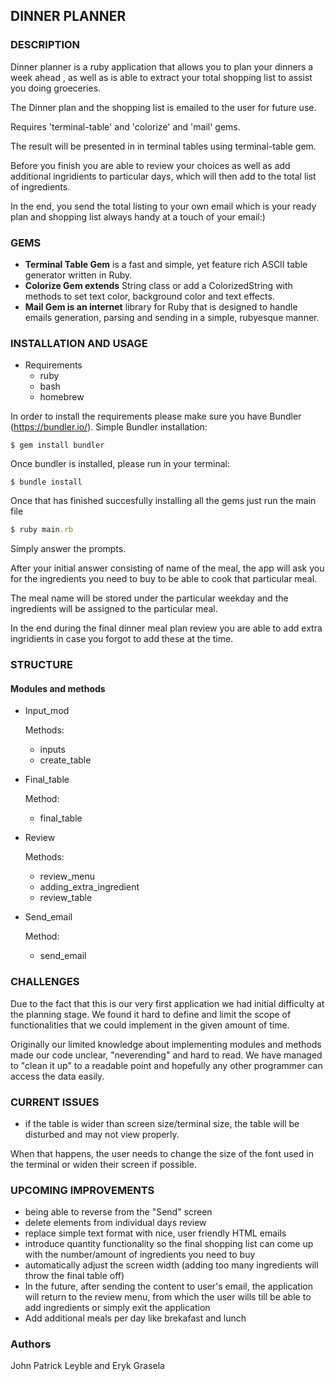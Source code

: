 ## __DINNER PLANNER__

### __DESCRIPTION__

Dinner planner is a ruby application that allows you to plan your dinners a week ahead , as well as is able to extract your total shopping list to assist you doing groeceries. 

The Dinner plan and the shopping list is emailed to the user for future use.

Requires 'terminal-table' and 'colorize' and 'mail' gems. 

The result will be presented in in terminal tables using terminal-table gem. 

Before you finish you are able to review your choices as well as add additional ingridients to particular days, which will then add to the total list of ingredients. 

In the end, you send the total listing to your own email which is your ready plan and shopping list always handy at a touch of your email:)

### __GEMS__ 

- **Terminal Table Gem** is a fast and simple, yet feature rich ASCII table generator written in Ruby.
- **Colorize Gem extends** String class or add a ColorizedString with methods to set text color, background color and text effects.
- **Mail Gem is an internet** library for Ruby that is designed to handle emails generation, parsing and sending in a simple, rubyesque manner.

### __INSTALLATION AND USAGE__

- Requirements 
    - ruby
    - bash
    - homebrew

In order to install the requirements please make sure you have Bundler (https://bundler.io/). Simple Bundler installation:

```
$ gem install bundler
```

Once bundler is installed, please run in your terminal: 

```
$ bundle install
```

Once that has finished succesfully installing all the gems just run the main file

```ruby
$ ruby main.rb
```

Simply answer the prompts. 

After your initial answer consisting of name of the meal, the app will ask you for the ingredients you need to buy to be able to cook that particular meal. 

The meal name will be stored under the particular weekday and the ingredients will be assigned to the particular meal. 

In the end during the final dinner meal plan review you are able to add extra ingridients in case you forgot to add these at the time.

### __STRUCTURE__ 

#### __Modules and methods__
- Input_mod 
    
    Methods:
    - inputs 
    - create_table

- Final_table 

    Method:
    - final_table

- Review

    Methods:
    - review_menu
    - adding_extra_ingredient
    - review_table

- Send_email

    Method:
    - send_email

### __CHALLENGES__

Due to the fact that this is our very first application we had initial difficulty at the planning stage. We found it hard to define and limit the scope of functionalities that we could implement in the given amount of time. 

Originally our limited knowledge about implementing modules and methods made our code unclear, "neverending" and hard to read. We have managed to "clean it up" to a readable point and hopefully any other programmer can access the data easily. 

### __CURRENT ISSUES__ 
- if the table is wider than screen size/terminal size, the table will be disturbed and may not view properly. 

When that happens, the user needs to change the size of the font used in the terminal or widen their screen if possible.

### __UPCOMING IMPROVEMENTS__
- being able to reverse from the "Send" screen
- delete elements from individual days review
- replace simple text format with nice, user friendly HTML emails
- introduce quantity functionality so the final shopping list can come up with the number/amount of ingredients you need to buy
- automatically adjust the screen width (adding too many ingredients will throw the final table off)
- In the future, after sending the content to user's email, the application will return to the review menu, from which the user wills till be able to add ingredients or simply exit the application
- Add additional meals per day like brekafast and lunch


### __Authors__ 

John Patrick Leyble and Eryk Grasela